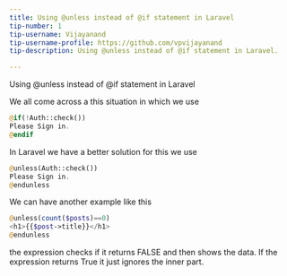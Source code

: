 ```yaml
---
title: Using @unless instead of @if statement in Laravel
tip-number: 1
tip-username: Vijayanand
tip-username-profile: https://github.com/vpvijayanand
tip-description: Using @unless instead of @if statement in Laravel.

---
```


Using @unless instead of @if statement in Laravel

We all come across a this situation in which we use 

```php
@if(!Auth::check())
Please Sign in.
@endif
```

In Laravel we have a better solution for this we use

```php
@unless(Auth::check())
Please Sign in.
@endunless
```

We can have another example like this

```php
@unless(count($posts)==0)
<h1>{{$post->title}}</h1>
@endunless
```

the expression checks if it returns FALSE and then shows the data. If the expression returns True it just ignores the inner part.
